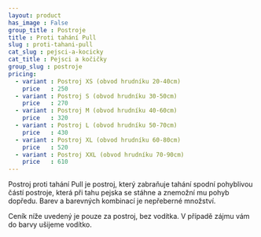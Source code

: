 ```yaml
---
layout: product
has_image : False
group_title : Postroje
title : Proti tahání Pull
slug : proti-tahani-pull
cat_slug : pejsci-a-kocicky
cat_title : Pejsci a kočičky
group_slug : postroje
pricing:
  - variant : Postroj XS (obvod hrudníku 20-40cm)
    price   : 250
  - variant : Postroj S (obvod hrudníku 30-50cm)
    price   : 270
  - variant : Postroj M (obvod hrudníku 40-60cm)
    price   : 320
  - variant : Postroj L (obvod hrudníku 50-70cm)
    price   : 430
  - variant : Postroj XL (obvod hrudníku 60-80cm)
    price   : 520
  - variant : Postroj XXL (obvod hrudníku 70-90cm)
    price   : 610
---
```


Postroj proti tahání Pull je postroj, který zabraňuje tahání spodní pohyblivou částí postroje, která při tahu pejska se stáhne a znemožní mu pohyb dopředu. Barev a barevných kombinací je nepřeberné množství.

Ceník níže uvedený je pouze za postroj, bez vodítka. V případě zájmu vám do barvy ušijeme vodítko.

